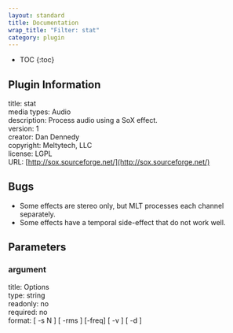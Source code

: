 ```yaml
---
layout: standard
title: Documentation
wrap_title: "Filter: stat"
category: plugin
---
```

* TOC
{:toc}

## Plugin Information

title: stat  
media types:
Audio  
description: Process audio using a SoX effect.  
version: 1  
creator: Dan Dennedy  
copyright: Meltytech, LLC  
license: LGPL  
URL: [http://sox.sourceforge.net/](http://sox.sourceforge.net/)  

## Bugs

* Some effects are stereo only, but MLT processes each channel separately.
* Some effects have a temporal side-effect that do not work well.


## Parameters

### argument

title: Options    
type: string  
readonly: no  
required: no  
format: [ -s N ] [ -rms ] [-freq] [ -v ] [ -d ]  

